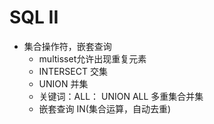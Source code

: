 # SQL II

- 集合操作符，嵌套查询
  - multisset允许出现重复元素
  - INTERSECT 交集
  - UNION 并集
  - 关键词：ALL：
    UNION ALL 多重集合并集
  - 嵌套查询 IN(集合运算，自动去重)